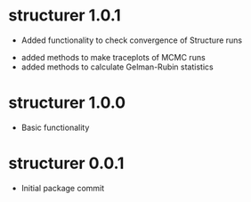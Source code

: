 # structurer 1.0.1

* Added functionality to check convergence of Structure runs
+ added methods to make traceplots of MCMC runs
+ added methods to calculate Gelman-Rubin statistics

# structurer 1.0.0

* Basic functionality

# structurer 0.0.1

* Initial package commit
